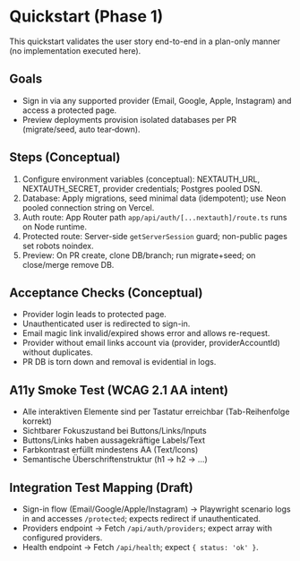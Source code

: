 # Quickstart (Phase 1)

This quickstart validates the user story end-to-end in a plan-only manner (no implementation executed here).

## Goals

- Sign in via any supported provider (Email, Google, Apple, Instagram) and access a protected page.
- Preview deployments provision isolated databases per PR (migrate/seed, auto tear‑down).

## Steps (Conceptual)

1. Configure environment variables (conceptual): NEXTAUTH_URL, NEXTAUTH_SECRET, provider credentials; Postgres pooled DSN.
2. Database: Apply migrations, seed minimal data (idempotent); use Neon pooled connection string on Vercel.
3. Auth route: App Router path `app/api/auth/[...nextauth]/route.ts` runs on Node runtime.
4. Protected route: Server-side `getServerSession` guard; non-public pages set robots noindex.
5. Preview: On PR create, clone DB/branch; run migrate+seed; on close/merge remove DB.

## Acceptance Checks (Conceptual)

- Provider login leads to protected page.
- Unauthenticated user is redirected to sign-in.
- Email magic link invalid/expired shows error and allows re-request.
- Provider without email links account via (provider, providerAccountId) without duplicates.
- PR DB is torn down and removal is evidential in logs.

## A11y Smoke Test (WCAG 2.1 AA intent)

- Alle interaktiven Elemente sind per Tastatur erreichbar (Tab-Reihenfolge korrekt)
- Sichtbarer Fokuszustand bei Buttons/Links/Inputs
- Buttons/Links haben aussagekräftige Labels/Text
- Farbkontrast erfüllt mindestens AA (Text/Icons)
- Semantische Überschriftenstruktur (h1 → h2 → …)

## Integration Test Mapping (Draft)

- Sign-in flow (Email/Google/Apple/Instagram) → Playwright scenario logs in and accesses `/protected`; expects redirect if unauthenticated.
- Providers endpoint → Fetch `/api/auth/providers`; expect array with configured providers.
- Health endpoint → Fetch `/api/health`; expect `{ status: 'ok' }`.
